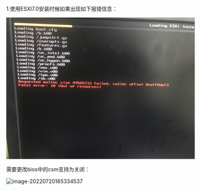 1.使用ESXI7.0安装时候如果出现如下报错信息：

![微信图片_20220720163400](esxi7_install_error.assets/微信图片_20220720163400.jpg)



需要更改bios中的csm支持为关闭：

![image-20220720165334537](esxi7_install_error.assets/image-20220720165334537.png)

